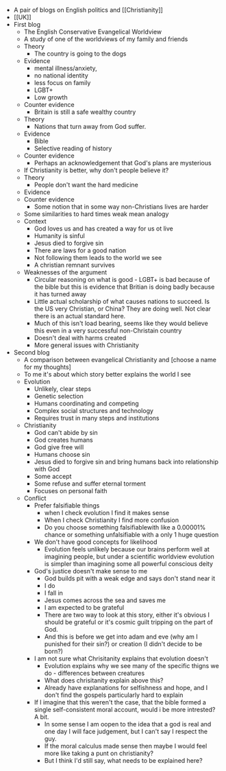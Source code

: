 - A pair of blogs on English politics and [[Christianity]]
- [[UK]]
- First blog
  - The English Conservative Evangelical Worldview
  - A study of one of the worldviews of my family and friends
  - Theory
    - The country is going to the dogs
  - Evidence
    - mental illness/anxiety,
    - no national identity
    - less focus on family
    - LGBT+
    - Low growth
  - Counter evidence
    - Britain is still a safe wealthy country
  - Theory
    - Nations that turn away from God suffer.
  - Evidence
    - Bible
    - Selective reading of history
  - Counter evidence
    - Perhaps an acknowledgement that God's plans are mysterious
  - If Christianity is better, why don't people believe it?
  - Theory
    - People don't want the hard medicine
  - Evidence
  - Counter evidence
    - Some notion that in some way non-Christians lives are harder
  - Some similarities to hard times weak mean analogy
  - Context
    - God loves us and has created a way for us ot live
    - Humanity is sinful
    - Jesus died to forgive sin
    - There are laws for a good nation
    - Not following them leads to the world we see
    - A christian remnant survives
  - Weaknesses of the argument
    - Circular reasoning on what is good - LGBT+ is bad because of the bible but this is evidence that Britian is doing badly because it has turned away
    - Little actual scholarship of what causes nations to succeed. Is the US very Christian, or China? They are doing well. Not clear there is an actual standard here.
    - Much of this isn't load bearing, seems like they would believe this even in a very successful non-Christain country
    - Doesn't deal with harms created
    - More general issues with Christianity
- Second blog
  - A comparison between evangelical Christianity and [choose a name for my thoughts]
  - To me it's about which story better explains the world I see
  - Evolution
    - Unlikely, clear steps
    - Genetic selection
    - Humans coordinating and competing
    - Complex social structures and technology
    - Requires trust in many steps and institutions
  - Christianity
    - God can't abide by sin
    - God creates humans
    - God give free will
    - Humans choose sin
    - Jesus died to forgive sin and bring humans back into relationship with God
    - Some accept
    - Some refuse and suffer eternal torment
    - Focuses on personal faith
  - Conflict
    - Prefer falsifiable things
      - when I check evolution I find it makes sense
      - When I check Christianity I find more confusion
      - Do you choose something falsifiablewith like a 0.00001% chance or something unfalsifiable with a only 1 huge question
    - We don't have good concepts for likelihood
      - Evolution feels unlikely because our brains perform well at imagining people, but under a scientific worldview evolution is simpler than imagining some all powerful conscious deity
    - God's justice doesn't make sense to me
      - God builds pit with a weak edge and says don't stand near it
      - I do
      - I fall in
      - Jesus comes across the sea and saves me
      - I am expected to be grateful
      - There are two way to look at this story, either it's obvious I should be grateful or it's cosmic guilt tripping on the part of God.
      - And this is before we get into adam and eve (why am I punished for their sin?) or creation (I didn't decide to be born?)
    - I am not sure what Chrisitanity explains that evolution doesn't
      - Evolution explains why we see many of the specific thigns we do - differences between creatures
      - What does chrisitanity explain above this?
      - Already have explanations for selfishness and hope, and I don't find the gospels particularly hard to explain
    - If I imagine that this weren't the case, that the bible formed a single self-consistent moral account, would i be more intrested? A bit.
      - In some sense I am oopen to the idea that a god is real and one day I will face judgement, but I can't say I respect the guy.
      - If the moral calculus made sense then maybe I would feel more like taking a punt on christianity?
      - But I think I'd still say, what needs to be explained here?
